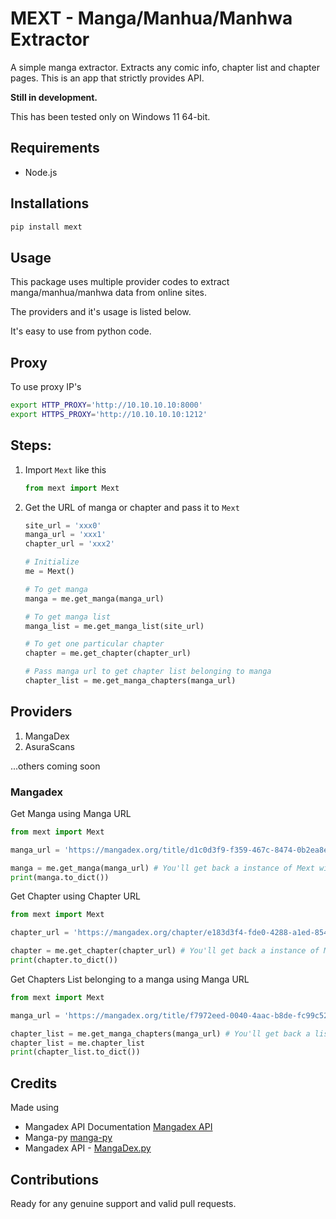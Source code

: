 # MEXT - Manga/Manhua/Manhwa Extractor

A simple manga extractor. Extracts any comic info, chapter list and chapter pages. This is an app that strictly provides API.

**Still in development.**

This has been tested only on Windows 11 64-bit.

## Requirements

- Node.js

## Installations

```bash
pip install mext
```

<!-- **Important: It's necessary to have a virtual or real display to run this for best results** -->


## Usage

This package uses multiple provider codes to extract manga/manhua/manhwa data from online sites.

The providers and it's usage is listed below.

It's easy to use from python code.

## Proxy

To use proxy IP's
```bash
export HTTP_PROXY='http://10.10.10.10:8000'
export HTTPS_PROXY='http://10.10.10.10:1212'
```

## Steps:
1. Import `Mext` like this
    ```python
    from mext import Mext
    ```

2. Get the URL of manga or chapter and pass it to `Mext`

    ```python
    site_url = 'xxx0'
    manga_url = 'xxx1'
    chapter_url = 'xxx2'

    # Initialize
    me = Mext()

    # To get manga
    manga = me.get_manga(manga_url)

    # To get manga list
    manga_list = me.get_manga_list(site_url)

    # To get one particular chapter
    chapter = me.get_chapter(chapter_url)

    # Pass manga url to get chapter list belonging to manga
    chapter_list = me.get_manga_chapters(manga_url)
    ```

## Providers

1. MangaDex
2. AsuraScans

...others coming soon

### Mangadex

Get Manga using Manga URL

```python
from mext import Mext

manga_url = 'https://mangadex.org/title/d1c0d3f9-f359-467c-8474-0b2ea8e06f3d/bocchi-sensei-teach-me-mangadex'

manga = me.get_manga(manga_url) # You'll get back a instance of Mext with Manga data
print(manga.to_dict())
```

Get Chapter using Chapter URL

```python
from mext import Mext

chapter_url = 'https://mangadex.org/chapter/e183d3f4-fde0-4288-a1ed-8547490f84b3'

chapter = me.get_chapter(chapter_url) # You'll get back a instance of Mext with Chapter data
print(chapter.to_dict())
```

Get Chapters List belonging to a manga using Manga URL
```python
from mext import Mext

manga_url = 'https://mangadex.org/title/f7972eed-0040-4aac-b8de-fc99c522c25a/anti-kissmanga-anthology'

chapter_list = me.get_manga_chapters(manga_url) # You'll get back a list of instances of Mext with a list of Chapter data
chapter_list = me.chapter_list
print(chapter_list.to_dict())
```

## Credits

Made using
- Mangadex API Documentation [Mangadex API](https://api.mangadex.org/docs/)
- Manga-py [manga-py](https://github.com/manga-py/manga-py)
- Mangadex API - [MangaDex.py](https://github.com/Proxymiity/MangaDex.py)

## Contributions
Ready for any genuine support and valid pull requests.
